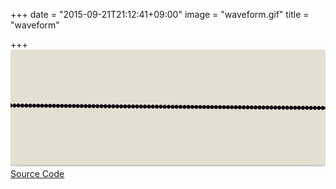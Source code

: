 +++
date = "2015-09-21T21:12:41+09:00"
image = "waveform.gif"
title = "waveform"

+++
![](../../../images/waveform.gif)  
[Source Code](https://github.com/nomi1126/processing_work/tree/master/2015_09_13_waveform/waveform)

